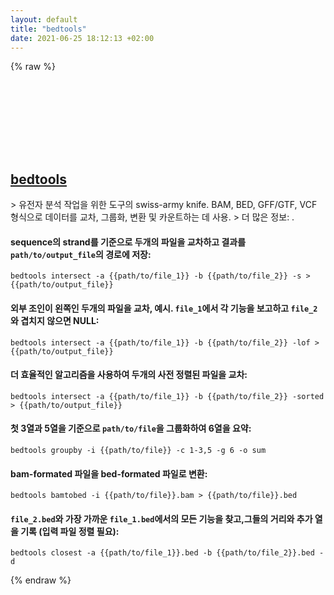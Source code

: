 ```yaml
---
layout: default
title: "bedtools"
date: 2021-06-25 18:12:13 +02:00
---
```

{% raw %}
<h2 id="bedtools">
  <a href="/ko/common/bedtools.html">bedtools</a> <a href="#bedtools"><svg class="icon">
    <use href="/assets/images/unicode_sprite.svg#link" />
  </svg></a>
</h2>
> 유전자 분석 작업을 위한 도구의 swiss-army knife. BAM, BED, GFF/GTF, VCF 형식으로 데이터를 교차, 그룹화, 변환 및 카운트하는 데 사용.
> 더 많은 정보: <https://bedtools.readthedocs.io/en/latest/>.

#### sequence의 strand를 기준으로 두개의 파일을 교차하고 결과를 `path/to/output_file`의 경로에 저장:
```shell
bedtools intersect -a {{path/to/file_1}} -b {{path/to/file_2}} -s > {{path/to/output_file}}
```
#### 외부 조인이 왼쪽인 두개의 파일을 교차, 예시. `file_1`에서 각 기능을 보고하고 `file_2`와 겹치지 않으면 NULL:
```shell
bedtools intersect -a {{path/to/file_1}} -b {{path/to/file_2}} -lof > {{path/to/output_file}}
```
#### 더 효율적인 알고리즘을 사용하여 두개의 사전 정렬된 파일을 교차:
```shell
bedtools intersect -a {{path/to/file_1}} -b {{path/to/file_2}} -sorted > {{path/to/output_file}}
```
#### 첫 3열과 5열을 기준으로 `path/to/file`을 그룹화하여 6열을 요약:
```shell
bedtools groupby -i {{path/to/file}} -c 1-3,5 -g 6 -o sum
```
#### bam-formated 파일을 bed-formated 파일로 변환:
```shell
bedtools bamtobed -i {{path/to/file}}.bam > {{path/to/file}}.bed
```
#### `file_2.bed`와 가장 가까운 `file_1.bed`에서의 모든 기능을 찾고,그들의 거리와 추가 열을 기록 (입력 파일 정렬 필요):
```shell
bedtools closest -a {{path/to/file_1}}.bed -b {{path/to/file_2}}.bed -d
```
{% endraw %}